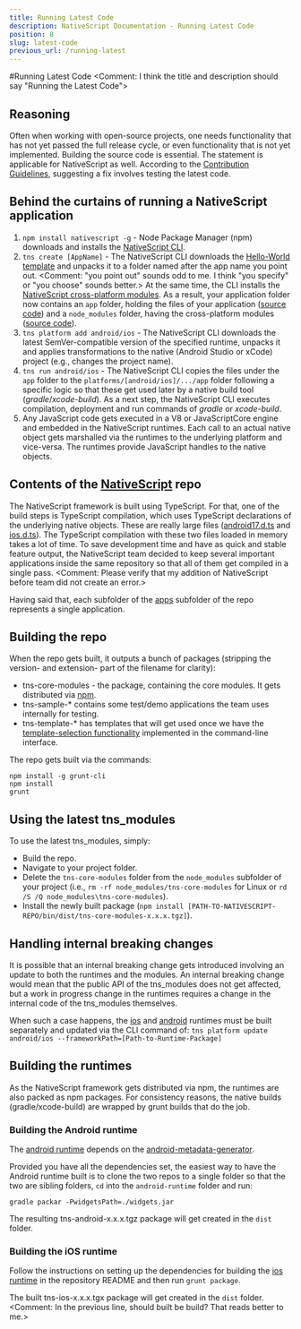 ```yaml
---
title: Running Latest Code
description: NativeScript Documentation - Running Latest Code
position: 8
slug: latest-code
previous_url: /running-latest
---
```


#Running Latest Code
<Comment: I think the title and description should say "Running the Latest Code">
## Reasoning
Often when working with open-source projects, one needs functionality that has not yet passed the full release cycle, or even functionality that is not yet implemented. Building the source code is essential. The statement is applicable for NativeScript as well. According to the [Contribution Guidelines](https://github.com/NativeScript/NativeScript/blob/master/CONTRIBUTING.md), suggesting a fix involves testing the latest code.

## Behind the curtains of running a NativeScript application

1. `npm install nativescript -g` - Node Package Manager (npm) downloads and installs the [NativeScript CLI](https://www.npmjs.com/package/nativescript).
2. `tns create [AppName]` - The NativeScript CLI downloads the [Hello-World template](https://www.npmjs.com/package/tns-template-hello-world) and unpacks it to a folder named after the app name you point out. <Comment: "you point out" sounds odd to me. I think "you specify" or "you choose" sounds better.> At the same time, the CLI installs the [NativeScript cross-platform modules](https://www.npmjs.com/package/tns-core-modules). As a result, your application folder now contains an `app` folder, holding the files of your application ([source code](https://github.com/NativeScript/template-hello-world)) and a `node_modules` folder, having the cross-platform modules ([source code](https://github.com/NativeScript/NativeScript)).
3. `tns platform add android/ios` - The NativeScript CLI downloads the latest SemVer-compatible version of the specified runtime, unpacks it and applies transformations to the native (Android Studio or xCode) project (e.g., changes the project name).
4. `tns run android/ios` - The NativeScript CLI copies the files under the `app` folder to the `platforms/[android/ios]/.../app` folder following a specific logic so that these get used later by a native build tool (*gradle*/*xcode-build*). As a next step, the NativeScript CLI executes compilation, deployment and run commands of *gradle* or *xcode-build*.
5. Any JavaScript code gets executed in a V8 or JavaScriptCore engine and embedded in the NativeScript runtimes. Each call to an actual native object gets marshalled via the runtimes to the underlying platform and vice-versa. The runtimes provide JavaScript handles to the native objects.

## Contents of the [NativeScript](https://github.com/NativeScript/NativeScript) repo

The NativeScript framework is built using TypeScript. For that, one of the build steps is TypeScript compilation, which uses TypeScript declarations of the underlying native objects. These are really large files ([android17.d.ts](https://github.com/NativeScript/NativeScript/blob/master/android17.d.ts) and [ios.d.ts](https://github.com/NativeScript/NativeScript/blob/master/ios.d.ts)). The TypeScript compilation with these two files loaded in memory takes a lot of time. To save development time and have as quick and stable feature output, the NativeScript team decided to keep several important applications inside the same repository so that all of them get compiled in a single pass. <Comment: Please verify that my addition of NativeScript before team did not create an error.>

Having said that, each subfolder of the [apps](https://github.com/NativeScript/NativeScript/tree/master/apps) subfolder of the repo represents a single application.

## Building the repo
When the repo gets built, it outputs a bunch of packages (stripping the version- and extension- part of the filename for clarity):
- tns-core-modules - the package, containing the core modules. It gets distributed via [npm](https://www.npmjs.com/package/tns-core-modules).
- tns-sample-* contains some test/demo applications the team uses internally for testing.
- tns-template-* has templates that will get used once we have the [template-selection functionality](https://github.com/NativeScript/nativescript-cli/issues/374) implemented in the command-line interface.

The repo gets built via the commands:

```Console
npm install -g grunt-cli
npm install
grunt
```

## Using the latest tns_modules

To use the latest tns_modules, simply:
- Build the repo.
- Navigate to your project folder.
- Delete the `tns-core-modules` folder from the `node_modules` subfolder of your project (i.e., `rm -rf node_modules/tns-core-modules` for Linux or `rd /S /Q node_modules\tns-core-modules`).
- Install the newly built package (`npm install [PATH-TO-NATIVESCRIPT-REPO/bin/dist/tns-core-modules-x.x.x.tgz]`).

## Handling internal breaking changes

It is possible that an internal breaking change gets introduced involving an update to both the runtimes and the modules. An internal breaking change would mean that the public API of the tns_modules does not get affected, but a work in progress change in the runtimes requires a change in the internal code of the tns_modules themselves.

When such a case happens, the [ios](https://github.com/NativeScript/ios-runtime) and [android](https://github.com/NativeScript/android-runtime) runtimes must be built separately and updated via the CLI command of:
`tns platform update android/ios --frameworkPath=[Path-to-Runtime-Package]`

## Building the runtimes
As the NativeScript framework gets distributed via npm, the runtimes are also packed as npm packages. For consistency reasons, the native builds (gradle/xcode-build) are wrapped by grunt builds that do the job.

### Building the Android runtime
The [android runtime](https://github.com/NativeScript/android-runtime) depends on the [android-metadata-generator](https://github.com/NativeScript/android-metadata-generator).

Provided you have all the dependencies set, the easiest way to have the Android runtime built is to clone the two repos to a single folder so that the two are sibling folders, `cd` into the `android-runtime` folder and run:
```
gradle packar -PwidgetsPath=./widgets.jar
```

The resulting tns-android-x.x.x.tgz package will get created in the `dist` folder.

### Building the iOS runtime

Follow the instructions on setting up the dependencies for building the [ios runtime](https://github.com/NativeScript/ios-runtime) in the repository README and then run `grunt package`.

The built tns-ios-x.x.x.tgx package will get created in the `dist` folder.
<Comment: In the previous line, should built be build? That reads better to me.>
